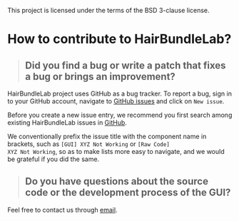 This project is licensed under the terms of the BSD 3-clause license. 

# How to contribute to HairBundleLab?

>## Did you find a bug or write a patch that fixes a bug or brings an improvement?

HairBundleLab project uses GitHub as a bug tracker. To report a bug, sign in to your GitHub account, navigate to [GitHub issues](https://github.com/vgoyal24/HairBundleLab/issues) and click on <code>New issue</code>.

Before you create a new issue entry, we recommend you first search among existing HairBundleLab issues in [GitHub](https://github.com/vgoyal24/HairBundleLab/issues).

We conventionally prefix the issue title with the component name in brackets, such as <code>[GUI] XYZ Not Working</code> or <code>[Raw Code] XYZ Not Working</code>, so as to make lists more easy to navigate, and we would be grateful if you did the same.

>## Do you have questions about the source code or the development process of the GUI?

Feel free to contact us through [email](mailto:varungo@umich.edu?subject=[GitHub]%20HairBundleLab%20Query&cc=grosh@umich.edu).
